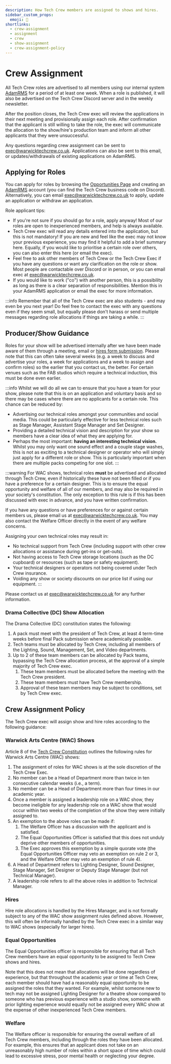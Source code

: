 ```yaml
---
description: How Tech Crew members are assigned to shows and hires.
sidebar_custom_props:
  emoji: 👷
shortlinks:
  - crew-assignment
  - assignment
  - crew
  - show-assignment
  - crew-assignment-policy
---
```

# Crew Assignment
All Tech Crew roles are advertised to all members using our internal system [AdamRMS](/opportunities) for a
period of at least one week. When a role is published, it will also be advertised on the Tech Crew Discord server and
in the weekly newsletter.

After the position closes, the Tech Crew exec will review the applications in their next meeting and provisionally
assign each role. After confirmation that the applicant is still willing to take the role, the exec will communicate
the allocation to the show/hire's production team and inform all other applicants that they were unsuccessful.

Any questions regarding crew assignment can be sent to [exec@warwicktechcrew.co.uk](mailto:exec@warwicktechcrew.co.uk).
Applications can also be sent to this email, or updates/withdrawals of existing applications on AdamRMS.

## Applying for Roles
You can apply for roles by browsing the [Opportunities Page](/opportunities) and creating an
[AdamRMS](https://dash.adam-rms.com/) account (you can find the Tech Crew business code on Discord). Alternatively, you
can email [exec@warwicktechcrew.co.uk](mailto:exec@warwicktechcrew.co.uk) to apply, update an application or withdraw an
application.

Role applicant tips:
* If you're not sure if you should go for a role, apply anyway! Most of our roles are open to inexperienced members, and
  help is always available.
* Tech Crew exec will read any details entered into the application, but this is not mandatory! If you are new and feel
  like the exec may not know your previous experience, you may find it helpful to add a brief summary here. Equally, if
  you would like to prioritise a certain role over others, you can also enter this here (or email the exec).
* Feel free to ask other members of Tech Crew or the Tech Crew Exec if you have any questions or want any clarification
  on the role or show. Most people are contactable over Discord or in person, or you can email exec at
  [exec@warwicktechcrew.co.uk](mailto:exec@warwicktechcrew.co.uk).
* If you would like to work ("co") with another person, this is a possibility as long as there is a clear separation of
  responsibilities. Mention this in your AdamRMS application or email the exec for more information.

:::info
Remember that all of the Tech Crew exec are also students - and may even be you next year! Do feel free to contact the
exec with any questions even if they seem small, but equally please don't harass or send multiple messages regarding
role allocations if things are taking a while.
:::

## Producer/Show Guidance
Roles for your show will be advertised internally after we have been made aware of them through a meeting, email or
[hires form submission](/hires). Please note that this can often take several weeks (e.g. a week to discuss and
advertise your roles, a week for applications and a week to assign and confirm roles) so the earlier that you contact
us, the better. For certain venues such as the FAB studios which require a technical induction, this must be done even
earlier.

:::info
Whilst we will do all we can to ensure that you have a team for your show, please note that this is on an application
and voluntary basis and so there may be cases where there are no applicants for a certain role. This chance can be
reduced by:

* Advertising our technical roles amongst your communities and social media. This could be particularly effective for
  less technical roles such as Stage Manager, Assistant Stage Manager and Set Designer.
* Providing a detailed technical vision and description for your show so members have a clear idea of what they are
  applying for.
* Perhaps the most important: **having an interesting technical vision.** Whilst you may only want one sound effect and
  a couple stage washes, this is not as exciting to a technical designer or operator who will simply just apply for a
  different role or show. This is particularly important when there are multiple packs competing for one slot.
:::

:::warning
For WAC shows, technical roles **must** be advertised and allocated through Tech Crew, even if historically these have
not been filled or if you have a preference for a certain designer. This is to ensure the equal opportunity and welfare
of all of our members, and may also be required in your society's constitution. The only exception to this rule is if
this has been discussed with exec in advance, and you have written confirmation.

If you have any questions or have preferences for or against certain members us, please email us at
[exec@warwicktechcrew.co.uk](mailto:exec@warwicktechcrew.co.uk). You may also contact the Welfare Officer directly in the event
of any welfare concerns.

Assigning your own technical roles may result in:
* No technical support from Tech Crew (including support with other crew allocations or assistance during get-ins
  or get-outs).
* Not having access to Tech Crew storage locations (such as the DC cupboard) or resources (such as tape or safety
  equipment).
* Your technical designers or operators not being covered under Tech Crew insurance.
* Voiding any show or society discounts on our price list if using our equipment.
:::

Please contact us at [exec@warwicktechcrew.co.uk](mailto:exec@warwicktechcrew.co.uk) for any further information.

### Drama Collective (DC) Show Allocation
The Drama Collective (DC) constitution states the following:
1. A pack must meet with the president of Tech Crew, at least 4 term-time weeks before final Pack submission where
   academically possible.
2. Tech teams must be allocated by Tech Crew, including all members of the Lighting, Sound, Management, Set, and Video 
   departments.
3. Up to 2 of these team members can be allocated by Pack teams, bypassing the Tech Crew allocation process, at the
   approval of a simple majority of Tech Crew exec.
     1. These team members must be allocated before the meeting with the Tech Crew president.
     2. These team members must have Tech Crew membership.
     3. Approval of these team members may be subject to conditions, set by Tech Crew exec.

## Crew Assignment Policy
The Tech Crew exec will assign show and hire roles according to the following guidance:

### Warwick Arts Centre (WAC) Shows
Article 8 of the [Tech Crew Constitution](https://www.warwicksu.com/resources/techcrew/Tech-Crew-Constitution/) outlines
the following rules for Warwick Arts Centre (WAC) shows:

1. The assignment of roles for WAC shows is at the sole discretion of the Tech Crew Exec.
2. No member can be a Head of Department more than twice in ten consecutive calendar weeks (i.e., a term).
3. No member can be a Head of Department more than four times in our academic year.
4. Once a member is assigned a leadership role on a WAC show, they become ineligible for any leadership role on a WAC
  show that would occur within two weeks of the completion of the show they were initially assigned to.
5. An exemption to the above roles can be made if:
   1. The Welfare Officer has a discussion with the applicant and is satisfied.
   2. The Equal Opportunities Officer is satisfied that this does not unduly deprive other members of opportunities.
   3. The Exec approves this exemption by a simple quorate vote (the Equal Opportunities Officer may veto an exemption
      on rule 2 or 3, and the Welfare Officer may veto an exemption of rule 4).
6. A Head of Department refers to Lighting Designer, Sound Designer, Stage Manager, Set Designer or Deputy Stage
   Manager (but not Technical Manager).
7. A leadership role refers to all the above roles in addition to Technical Manager.

### Hires

Hire role allocations is handled by the Hires Manager, and is not formally subject to any of the WAC show assignment
rules defined above. However, this will often be informally handled by the Tech Crew exec in a similar way to WAC shows
(especially for larger hires).

### Equal Opportunities
The Equal Opportunities officer is responsible for ensuring that all Tech Crew members have an equal opportunity to be
assigned to Tech Crew shows and hires.

Note that this does not mean that allocations will be done regardless of experience, but that throughout the academic
year or time at Tech Crew, each member should have had a reasonably equal opportunity to be assigned the roles that
they wanted. For example, whilst someone new to tech may not be assigned Lighting Designer for a theatre show compared
to someone who has previous experience with a studio show, someone with prior lighting experience would equally not be
assigned every WAC show at the expense of other inexperienced Tech Crew members.

### Welfare
The Welfare officer is responsible for ensuring the overall welfare of all Tech Crew members, including through the
roles they have been allocated. For example, this ensures that an applicant does not take on an unreasonably high
number of roles within a short space of time which could lead to excessive stress, poor mental health or neglecting
your degree.